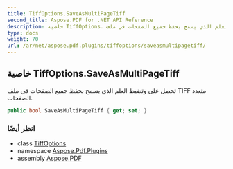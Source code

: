 ```yaml
---
title: TiffOptions.SaveAsMultiPageTiff
second_title: Aspose.PDF for .NET API Reference
description: خاصية TiffOptions. تحصل على وتضبط العلم الذي يسمح بحفظ جميع الصفحات في ملف TIFF متعدد الصفحات
type: docs
weight: 70
url: /ar/net/aspose.pdf.plugins/tiffoptions/saveasmultipagetiff/
---
```

## خاصية TiffOptions.SaveAsMultiPageTiff

تحصل على وتضبط العلم الذي يسمح بحفظ جميع الصفحات في ملف TIFF متعدد الصفحات.

```csharp
public bool SaveAsMultiPageTiff { get; set; }
```

### انظر أيضًا

* class [TiffOptions](../)
* namespace [Aspose.Pdf.Plugins](../../../aspose.pdf.plugins/)
* assembly [Aspose.PDF](../../../)